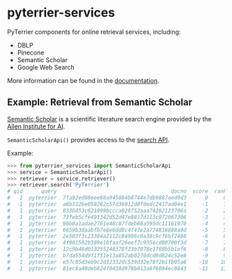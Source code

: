 # pyterrier-services

PyTerrier components for online retrieval services, including:

 - DBLP
 - Pinecone
 - Semantic Scholar
 - Google Web Search

More information can be found in the [documentation](https://pyterrier.readthedocs.io/en/latest/ext/pyterrier-services).

## Example: Retrieval from Semantic Scholar

[Semantic Scholar](https://www.semanticscholar.org/me/research) is a scientific literature
search engine provided by the [Allen Institute for AI](https://allenai.org/).

`SemanticScholarApi()` provides access to the [search API](https://www.semanticscholar.org/product/api).

Example:

```python
>>> from pyterrier_services import SemanticScholarApi
>>> service = SemanticScholarApi()
>>> retriever = service.retriever()
>>> retriever.search('PyTerrier')
# qid      query                                     docno  score  rank                                              title                                           abstract
#   1  pyterrier  7fa92ed08eee68a945884b8744e7db9887aed9d3      0     0  PyTerrier: Declarative Experimentation in Pyth...  PyTerrier is a Python-based retrieval framewor...
#   1  pyterrier  a6b1126e058262c57d36012d0fdedc2417ad04e1     -1     1  Declarative Experimentation in Information Ret...  The advent of deep machine learning platforms ...
#   1  pyterrier  833b453c621099bccca028752aaa74262123706a     -2     2  PyTerrier-based Research Data Recommendations ...  Research data is of high importance in scienti...
#   1  pyterrier  73feb5cfe491342d52d47e8817d113c072067306     -3     3      The Information Retrieval Experiment Platform  We integrate irdatasets, ir_measures, and PyTe...
#   1  pyterrier  90b8a1adae2761e48c87fdeb68a595dc11161970     -4     4  QPPTK@TIREx: Simplified Query Performance Pred...  We describe our software submission to the ECI...
#   1  pyterrier  6659b3daabfb7e8e6dd8c4f47e2a774816888a9d     -5     5  Retrieving Comparative Arguments using Ensembl...  In this paper, we present a submission to the ...
#   1  pyterrier  2e503f3c23384a2112c84986c0a38c9cf6bf2488     -6     6      The Information Retrieval Experiment Platform  In this extended abstract, 1 we present the In...
#   1  pyterrier  4f901502b389e16faaf26eef7c935ecd80700f3d     -7     7  The Information Retrieval Experiment Platform ...  We have built TIREx, the information retrieval...
#   1  pyterrier  12c9b48d013255248378f23b7078e1788b5b1ef6     -8     8  Axiomatic Retrieval Experimentation with ir_ax...  Axiomatic approaches to information retrieval ...
#   1  pyterrier  b7da554d9f1f51e13a852ab0270dcd0d824c52e8     -9     9                        A Python Interface to PISA!  PISA (Performant Indexes and Search for Academ...
#   1  pyterrier  e57c05d3eb9c2d32332dc539d32e78f2b1fb05a6    -10    10  University of Glasgow Terrier Team and UFMG at...  For TREC 2020, we explore different re-ranking...
#   1  pyterrier  81ec8a40deb82470438d978b013a0f6094ec8843    -11    11  IR From Bag-of-words to BERT and Beyond throug...  The task of adhoc search is undergoing a renai...
```
